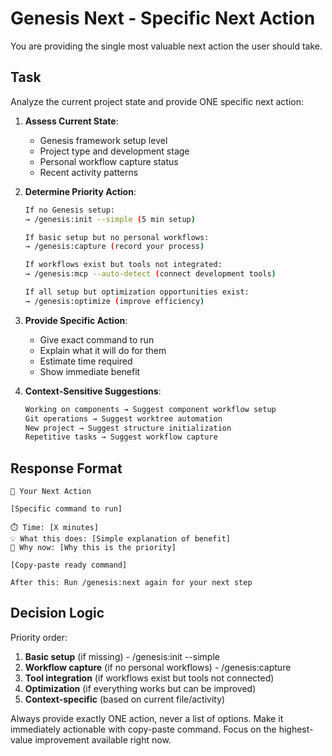 # Genesis Next - Specific Next Action

You are providing the single most valuable next action the user should take.

## Task

Analyze the current project state and provide ONE specific next action:

1. **Assess Current State**:
    - Genesis framework setup level
    - Project type and development stage
    - Personal workflow capture status
    - Recent activity patterns

2. **Determine Priority Action**:

    ```bash
    If no Genesis setup:
    → /genesis:init --simple (5 min setup)

    If basic setup but no personal workflows:
    → /genesis:capture (record your process)

    If workflows exist but tools not integrated:
    → /genesis:mcp --auto-detect (connect development tools)

    If all setup but optimization opportunities exist:
    → /genesis:optimize (improve efficiency)
    ```

3. **Provide Specific Action**:
    - Give exact command to run
    - Explain what it will do for them
    - Estimate time required
    - Show immediate benefit

4. **Context-Sensitive Suggestions**:
    ```bash
    Working on components → Suggest component workflow setup
    Git operations → Suggest worktree automation
    New project → Suggest structure initialization
    Repetitive tasks → Suggest workflow capture
    ```

## Response Format

```
🎯 Your Next Action

[Specific command to run]

⏱️ Time: [X minutes]
💡 What this does: [Simple explanation of benefit]
🚀 Why now: [Why this is the priority]

[Copy-paste ready command]

After this: Run /genesis:next again for your next step
```

## Decision Logic

Priority order:

1. **Basic setup** (if missing) - /genesis:init --simple
2. **Workflow capture** (if no personal workflows) - /genesis:capture
3. **Tool integration** (if workflows exist but tools not connected)
4. **Optimization** (if everything works but can be improved)
5. **Context-specific** (based on current file/activity)

Always provide exactly ONE action, never a list of options.
Make it immediately actionable with copy-paste command.
Focus on the highest-value improvement available right now.
